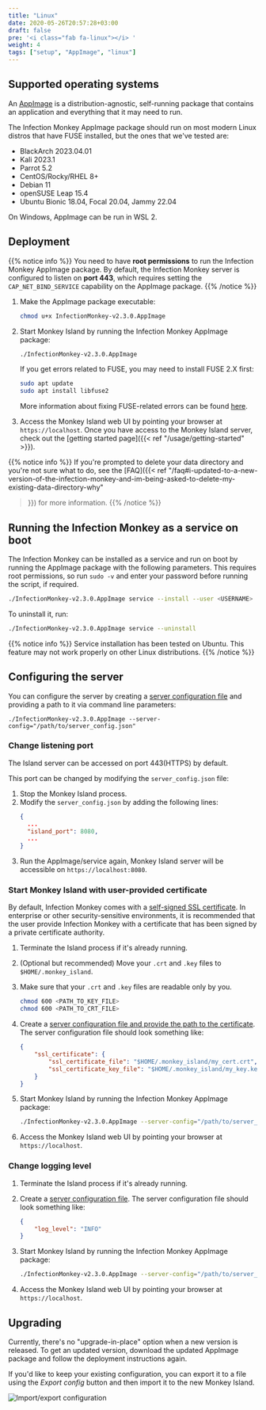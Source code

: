 ```yaml
---
title: "Linux"
date: 2020-05-26T20:57:28+03:00
draft: false
pre: '<i class="fab fa-linux"></i> '
weight: 4
tags: ["setup", "AppImage", "linux"]
---
```


## Supported operating systems

An [AppImage](https://appimage.org/) is a distribution-agnostic, self-running
package that contains an application and everything that it may need to run.

The Infection Monkey AppImage package should run on most modern Linux distros that have FUSE
installed, but the ones that we've tested are:
- BlackArch 2023.04.01
- Kali 2023.1
- Parrot 5.2
- CentOS/Rocky/RHEL 8+
- Debian 11
- openSUSE Leap 15.4
- Ubuntu Bionic 18.04, Focal 20.04, Jammy 22.04

On Windows, AppImage can be run in WSL 2.


## Deployment

{{% notice info %}}
You need to have **root permissions** to run the Infection Monkey AppImage package.
By default, the Infection Monkey server is configured to listen on **port 443**,
which requires setting the `CAP_NET_BIND_SERVICE` capability on the AppImage package.
{{% /notice %}}

1. Make the AppImage package executable:
    ```bash
    chmod u+x InfectionMonkey-v2.3.0.AppImage
    ```
1. Start Monkey Island by running the Infection Monkey AppImage package:
    ```bash
    ./InfectionMonkey-v2.3.0.AppImage
    ```

   If you get errors related to FUSE, you may need to install FUSE 2.X first:
   ```bash
   sudo apt update
   sudo apt install libfuse2
   ```
   More information about fixing FUSE-related errors can be found [here](https://docs.appimage.org/user-guide/troubleshooting/fuse.html).
1. Access the Monkey Island web UI by pointing your browser at
   `https://localhost`. Once you have access to the Monkey Island server, check out the
[getting started page]({{< ref "/usage/getting-started" >}}).

{{% notice info %}}
If you're prompted to delete your data directory and you're not sure what to
do, see the [FAQ]({{< ref
"/faq#i-updated-to-a-new-version-of-the-infection-monkey-and-im-being-asked-to-delete-my-existing-data-directory-why"
>}}) for more information.
{{% /notice %}}

## Running the Infection Monkey as a service on boot

The Infection Monkey can be installed as a service and run on boot by running the AppImage package
with the following parameters. This requires root permissions, so run `sudo -v` and enter your
password before running the script, if required.
```bash
./InfectionMonkey-v2.3.0.AppImage service --install --user <USERNAME>
```

To uninstall it, run:
```bash
./InfectionMonkey-v2.3.0.AppImage service --uninstall
```

{{% notice info %}}
Service installation has been tested on Ubuntu. This feature may not work
properly on other Linux distributions.
{{% /notice %}}

## Configuring the server

You can configure the server by creating
a [server configuration file](../../reference/server_configuration) and
providing a path to it via command line parameters:

`./InfectionMonkey-v2.3.0.AppImage --server-config="/path/to/server_config.json"`

### Change listening port

The Island server can be accessed on port 443(HTTPS) by default.

This port can be changed by modifying the `server_config.json` file:

1. Stop the Monkey Island process.
1. Modify the `server_config.json` by adding the following lines:
    ```json
    {
      ...
      "island_port": 8080,
      ...
    }
    ```
1. Run the AppImage/service again, Monkey Island server will be accessible on `https://localhost:8080`.


### Start Monkey Island with user-provided certificate

By default, Infection Monkey comes with a [self-signed SSL
certificate](https://aboutssl.org/what-is-self-sign-certificate/). In
enterprise or other security-sensitive environments, it is recommended that the
user provide Infection Monkey with a certificate that has been signed by a
private certificate authority.

1. Terminate the Island process if it's already running.

1. (Optional but recommended) Move your `.crt` and `.key` files to
   `$HOME/.monkey_island`.

1. Make sure that your `.crt` and `.key` files are readable only by you.

    ```bash
    chmod 600 <PATH_TO_KEY_FILE>
    chmod 600 <PATH_TO_CRT_FILE>
    ```

1. Create a [server configuration file and provide the path to the certificate](../../reference/server_configuration).
The server configuration file should look something like:

    ```json
    {
        "ssl_certificate": {
            "ssl_certificate_file": "$HOME/.monkey_island/my_cert.crt",
            "ssl_certificate_key_file": "$HOME/.monkey_island/my_key.key"
        }
    }
    ```

1. Start Monkey Island by running the Infection Monkey AppImage package:
    ```bash
    ./InfectionMonkey-v2.3.0.AppImage --server-config="/path/to/server_config.json"
    ```

1. Access the Monkey Island web UI by pointing your browser at
   `https://localhost`.

### Change logging level

1. Terminate the Island process if it's already running.

1. Create a [server configuration file](../../reference/server_configuration).
The server configuration file should look something like:

    ```json
    {
        "log_level": "INFO"
    }
    ```

1. Start Monkey Island by running the Infection Monkey AppImage package:
    ```bash
    ./InfectionMonkey-v2.3.0.AppImage --server-config="/path/to/server_config.json"
    ```

1. Access the Monkey Island web UI by pointing your browser at
   `https://localhost`.

## Upgrading

Currently, there's no "upgrade-in-place" option when a new version is released.
To get an updated version, download the updated AppImage package and follow the deployment
instructions again.

If you'd like to keep your existing configuration, you can export it to a file
using the *Export config* button and then import it to the new Monkey Island.

![Import/export configuration](../../images/island/configuration_page/import_export_configuration.png "Import/export configuration")
